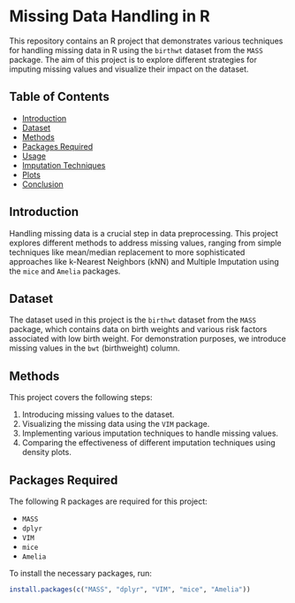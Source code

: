 
# Missing Data Handling in R

This repository contains an R  project that demonstrates various techniques for handling missing data in R using the `birthwt` dataset from the `MASS` package. The aim of this project is to explore different strategies for imputing missing values and visualize their impact on the dataset.

## Table of Contents
- [Introduction](#introduction)
- [Dataset](#dataset)
- [Methods](#methods)
- [Packages Required](#packages-required)
- [Usage](#usage)
- [Imputation Techniques](#imputation-techniques)
- [Plots](#plots)
- [Conclusion](#conclusion)

## Introduction

Handling missing data is a crucial step in data preprocessing. This project explores different methods to address missing values, ranging from simple techniques like mean/median replacement to more sophisticated approaches like k-Nearest Neighbors (kNN) and Multiple Imputation using the `mice` and `Amelia` packages.

## Dataset

The dataset used in this project is the `birthwt` dataset from the `MASS` package, which contains data on birth weights and various risk factors associated with low birth weight. For demonstration purposes, we introduce missing values in the `bwt` (birthweight) column.

## Methods

This project covers the following steps:
1. Introducing missing values to the dataset.
2. Visualizing the missing data using the `VIM` package.
3. Implementing various imputation techniques to handle missing values.
4. Comparing the effectiveness of different imputation techniques using density plots.

## Packages Required

The following R packages are required for this project:
- `MASS`
- `dplyr`
- `VIM`
- `mice`
- `Amelia`

To install the necessary packages, run:

```r
install.packages(c("MASS", "dplyr", "VIM", "mice", "Amelia"))
